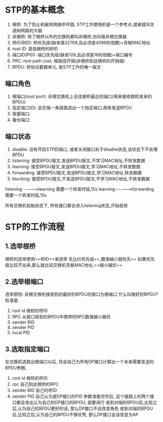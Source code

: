 # STP的基本概念

1. 根桥: 为了防止和破除网络中环路, STP工作使用的是一个参考点,或者就叫生成树网路的大脑
2. 非根桥: 除了根桥以外的交换机都叫非根桥,也叫做非根交换器
3. 桥ID(BID): 桥优先级(缺省值32768,且必须是4096的倍数)+背板MAC地址
4. root ID: 是指根桥的桥ID
5. 端口ID(PID):  端口优先级(缺省128,且必须是16的倍数)+端口编号
6. PRC: root path cost, 根路径开销(非根桥到达根桥的开销值)
7. BPDU: 桥协议数据单元, 是STP工作的唯一报文

## 端口角色

1. 根端口(root port): 非根交换机上去往根桥最近的端口(用来接收根桥发来的BPDU)
2. 指定端口(D): 会在每一条链路选出一个指定端口,用来发送BPDU
3. 阻塞端口: 
4. 备份端口:

## 端口状态

1. disable: 没有开启STP的端口, 或者关闭接口处于disable状态,该状态下不处理BPDU
2. listening: 接受BPDU报文,发送BPDU报文,不学习MAC地址,不转发数据
3. learning: 接受BPDU报文,发送BPDU报文,学习MAC地址,不转发数据 
4. forwarding: 接受BPDU报文,发送BPDU报文,学习MAC地址,转发数据
5. blocking: 接受BPDU报文,不发送BPDU报文,不学习MAC地址,不转发数据 

listening ----->learning  需要一个转发时延,15s
learning------>forwarding 需要一个转发时延,15s

所有交换机初始状态下, 所有接口都会进入listening状态,开始收敛

# STP的工作流程

## 1.选举根桥

根桥的选举使用==桥ID==来选举
先比价优先级==,数值越小越优先==
如果优先级比较不出来,那么就比较交换机背板MAC地址,==越小越优==

## 2.选举根端口

选举原则: 非根交换机接收到的最好的BPDU的接口为根端口
什么叫做好的BPDU? 标准是:
1. root id                    根桥的桥ID
2. RPC                        从接口收到的BPDU中携带的RPC数值越小越优
3. sender BID
4. sender PID
5. local PID

## 3.选取指定端口

在交换机选取出根端口以后, 将会自己为所有DP接口计算出一个未来需要发送的BPDU参数,
1. root id                     根桥的桥ID 
2. rpc                          自己到达根桥的RPC
3. sender BID              自己的桥ID
4. sender PID              自己认为是DP接口的PID 
参数准备完毕后, 这个链路上的两个接口都会发出认为自己的DP接口的BPDU, 就要进行
收到对端的BPDU后,比较之后,认为自己的BPDU更好的话, 那么DP接口不会改变角色
收到对端的BPDU后,比较之后,认为自己的BPDU不够优秀, 那么DP接口会该改变为AP

